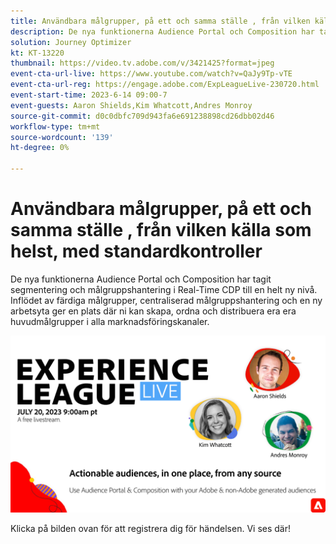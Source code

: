 ```yaml
---
title: Användbara målgrupper, på ett och samma ställe ​, från vilken källa som helst, med standardkontroller
description: De nya funktionerna Audience Portal och Composition har tagit segmentering och målgruppshantering i Real-Time CDP till en helt ny nivå. Inflödet av färdiga målgrupper, centraliserad målgruppshantering och en ny arbetsyta ger en plats där ni kan skapa, ordna och distribuera era era huvudmålgrupper i alla marknadsföringskanaler.
solution: Journey Optimizer
kt: KT-13220
thumbnail: https://video.tv.adobe.com/v/3421425?format=jpeg
event-cta-url-live: https://www.youtube.com/watch?v=QaJy9Tp-vTE
event-cta-url-reg: https://engage.adobe.com/ExpLeagueLive-230720.html
event-start-time: 2023-6-14 09:00-7
event-guests: Aaron Shields,Kim Whatcott,Andres Monroy
source-git-commit: d0c0dbfc709d943fa6e691238898cd26dbb02d46
workflow-type: tm+mt
source-wordcount: '139'
ht-degree: 0%

---
```


# Användbara målgrupper, på ett och samma ställe &#x200B;, från vilken källa som helst, med standardkontroller

De nya funktionerna Audience Portal och Composition har tagit segmentering och målgruppshantering i Real-Time CDP till en helt ny nivå. Inflödet av färdiga målgrupper, centraliserad målgruppshantering och en ny arbetsyta ger en plats där ni kan skapa, ordna och distribuera era era huvudmålgrupper i alla marknadsföringskanaler.

[![ExL LIVE 22 september 2023](../assets/July20_2023_exl_live_banner_web_1920_WebBanner.png)](https://engage.adobe.com/ExpLeagueLive-230720.html)

Klicka på bilden ovan för att registrera dig för händelsen. Vi ses där!
